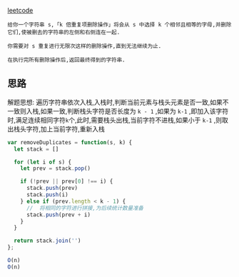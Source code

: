 [leetcode](https://leetcode.cn/problems/remove-all-adjacent-duplicates-in-string-ii/description/)

```
给你一个字符串 s,「k 倍重复项删除操作」将会从 s 中选择 k 个相邻且相等的字母,并删除它们,使被删去的字符串的左侧和右侧连在一起. 

你需要对 s 重复进行无限次这样的删除操作,直到无法继续为止. 

在执行完所有删除操作后,返回最终得到的字符串. 
```

## 思路

解题思想:  遍历字符串依次入栈,入栈时,判断当前元素与栈头元素是否一致,如果不一致则入栈,如果一致,判断栈头字符是否长度为 `k - 1` ,如果为 `k-1` ,即加入该字符时,满足连续相同字符` k `个,此时,需要栈头出栈,当前字符不进栈,如果小于 `k-1` ,则取出栈头字符,加上当前字符,重新入栈

```js
var removeDuplicates = function(s, k) {
  let stack = []

  for (let i of s) {
    let prev = stack.pop()

    if (!prev || prev[0] !== i) {
      stack.push(prev)
      stack.push(i)
    } else if (prev.length < k - 1) {
      //  将相同的字符进行拼接,为后续统计数量准备
      stack.push(prev + i)
    }
  }

  return stack.join('')
};

O(n)
O(n)
```